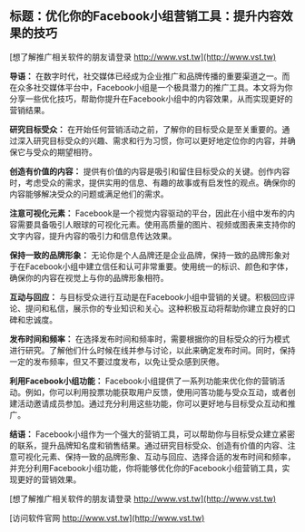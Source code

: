 ## **标题：优化你的Facebook小组营销工具：提升内容效果的技巧**

[想了解推广相关软件的朋友请登录 http://www.vst.tw](http://www.vst.tw)

**导语：**
在数字时代，社交媒体已经成为企业推广和品牌传播的重要渠道之一。而在众多社交媒体平台中，Facebook小组是一个极具潜力的推广工具。本文将为你分享一些优化技巧，帮助你提升在Facebook小组中的内容效果，从而实现更好的营销结果。

**研究目标受众：**
在开始任何营销活动之前，了解你的目标受众是至关重要的。通过深入研究目标受众的兴趣、需求和行为习惯，你可以更好地定位你的内容，并确保它与受众的期望相符。

**创造有价值的内容：**
提供有价值的内容是吸引和留住目标受众的关键。创作内容时，考虑受众的需求，提供实用的信息、有趣的故事或有启发性的观点。确保你的内容能够解决受众的问题或满足他们的需求。

**注意可视化元素：**
Facebook是一个视觉内容驱动的平台，因此在小组中发布的内容需要具备吸引人眼球的可视化元素。使用高质量的图片、视频或图表来支持你的文字内容，提升内容的吸引力和信息传达效果。

**保持一致的品牌形象：**
无论你是个人品牌还是企业品牌，保持一致的品牌形象对于在Facebook小组中建立信任和认可非常重要。使用统一的标识、颜色和字体，确保你的内容在视觉上与你的品牌形象相符。

**互动与回应：**
与目标受众进行互动是在Facebook小组中营销的关键。积极回应评论、提问和私信，展示你的专业知识和关心。这种积极互动将帮助你建立良好的口碑和忠诚度。

**发布时间和频率：**
在选择发布时间和频率时，需要根据你的目标受众的行为模式进行研究。了解他们什么时候在线并参与讨论，以此来确定发布时间。同时，保持一定的发布频率，但又不要过度发布，以免让受众感到厌倦。

**利用Facebook小组功能：**
Facebook小组提供了一系列功能来优化你的营销活动。例如，你可以利用投票功能获取用户反馈，使用问答功能与受众互动，或者创建活动邀请成员参加。通过充分利用这些功能，你可以更好地与目标受众互动和推广。

**结语：**
Facebook小组作为一个强大的营销工具，可以帮助你与目标受众建立紧密的联系，提升品牌知名度和销售结果。通过研究目标受众、创造有价值的内容、注意可视化元素、保持一致的品牌形象、互动与回应、选择合适的发布时间和频率，并充分利用Facebook小组功能，你将能够优化你的Facebook小组营销工具，实现更好的营销效果。

[想了解推广相关软件的朋友请登录 http://www.vst.tw](http://www.vst.tw)


[访问软件官网 http://www.vst.tw](http://www.vst.tw)
